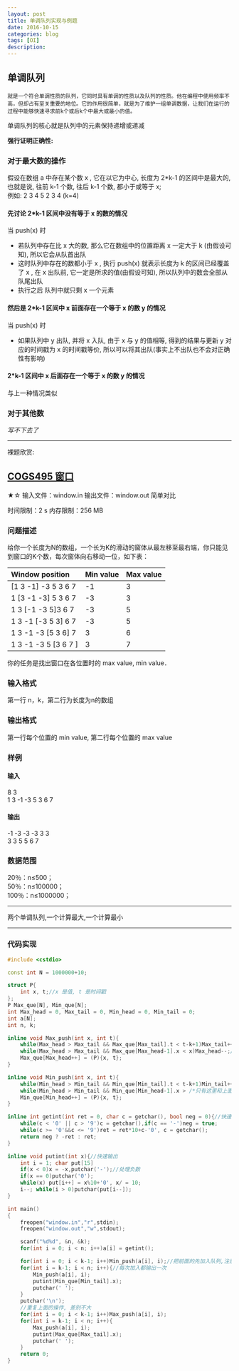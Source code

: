 ```yaml
---
layout: post
title: 单调队列实现与例题
date: 2016-10-15
categories: blog
tags: [OI]
description: 
---
```


## 单调队列
	就是一个符合单调性质的队列，它同时具有单调的性质以及队列的性质。他在编程中使用频率不高，但却占有至关重要的地位。它的作用很简单，就是为了维护一组单调数据，让我们在运行的过程中能够快速寻求前k个或后k个中最大或最小的值。  

单调队列的核心就是队列中的元素保持递增或递减  

**强行证明正确性:**  

### 对于最大数的操作

假设在数组 a 中存在某个数 x , 它在以它为中心, 长度为 2*k-1 的区间中是最大的, 也就是说, 往前 k-1 个数, 往后 k-1 个数, 都小于或等于 x;  
例如: 2 3 4 5 2 3 4 (k=4)  

#### 先讨论 2*k-1 区间中没有等于 x 的数的情况

当 push(x) 时  

- 若队列中存在比 x 大的数, 那么它在数组中的位置距离 x 一定大于 k (由假设可知), 所以它会从队首出队  
- 这时队列中存在的数都小于 x , 执行 push(x) 就表示长度为 k 的区间已经覆盖了 x , 在 x 出队前, 它一定是所求的值(由假设可知), 所以队列中的数会全部从队尾出队  
- 执行之后 队列中就只剩 x 一个元素  

#### 然后是 2*k-1 区间中 x 前面存在一个等于 x 的数 y 的情况

当 push(x) 时  

- 如果队列中 y 出队, 并将 x 入队, 由于 x 与 y 的值相等, 得到的结果与更新 y 对应的时间戳为 x 的时间戳等价, 所以可以将其出队(事实上不出队也不会对正确性有影响)  

#### 2*k-1 区间中 x 后面存在一个等于 x 的数 y 的情况

与上一种情况类似  

### 对于其他数

*写不下去了*  

***

裸题欣赏:  

## [COGS495 窗口](http://cogs.pro/cogs/problem/problem.php?pid=495)

★☆   输入文件：window.in   输出文件：window.out   简单对比  

时间限制：2 s   内存限制：256 MB  


### 问题描述


给你一个长度为N的数组，一个长为K的滑动的窗体从最左移至最右端，你只能见到窗口的K个数，每次窗体向右移动一位，如下表：  

|Window position	|Min value 	|Max value|  
|:----------------------|:--------|:------|  
|[1 3 -1] -3 5 3 6 7 	|-1 	|3	|  
|1 [3 -1 -3] 5 3 6 7 	|-3 	|3	|  
|1 3 [-1 -3 5]3 6 7 	|-3 	|5	|  
|1 3 -1 [-3 5 3] 6 7 	|-3 	|5	|  
|1 3 -1 -3 [5 3 6] 7 	|3 	|6	|  
|1 3 -1 -3 5 [3 6 7 ] 	|3 	|7	|  
  
  
你的任务是找出窗口在各位置时的 max value, min value．  


### 输入格式

第一行 n，k，第二行为长度为n的数组  

### 输出格式

第一行每个位置的 min value, 第二行每个位置的 max value  

### 样例

#### 输入
8 3  
1 3 -1 -3 5 3 6 7  

#### 输出
-1 -3 -3 -3 3 3  
 3  3  5  5  6 7  


### 数据范围

20％：n≤500；  
50％：n≤100000；  
100％：n≤1000000；   

***

两个单调队列,一个计算最大,一个计算最小  

***

### 代码实现

```c++
#include <cstdio> 

const int N = 1000000+10; 

struct P{
	int x, t;//x 是值, t 是时间戳 
}; 
P Max_que[N], Min_que[N]; 
int Max_head = 0, Max_tail = 0, Min_head = 0, Min_tail = 0; 
int a[N]; 
int n, k; 

inline void Max_push(int x, int t){
	while(Max_head > Max_tail && Max_que[Max_tail].t < t-k+1)Max_tail++;//已经不包含在长为 k 的块的数出队
	while(Max_head > Max_tail && Max_que[Max_head-1].x < x)Max_head--;//比将要入队的书小的数出队
	Max_que[Max_head++] = (P){x, t}; 
}

inline void Min_push(int x, int t){
	while(Min_head > Min_tail && Min_que[Min_tail].t < t-k+1)Min_tail++; 
	while(Min_head > Min_tail && Min_que[Min_head-1].x > /*只有这里和上面不一样*/ x)Min_head--; 
	Min_que[Min_head++] = (P){x, t}; 
}

inline int getint(int ret = 0, char c = getchar(), bool neg = 0){//快速读入, 参数是为了压行
	while(c < '0' || c > '9')c = getchar(),if(c == '-')neg = true; 
	while(c >= '0'&&c <= '9')ret = ret*10+c-'0', c = getchar(); 
	return neg ? -ret : ret; 
}

inline void putint(int x){//快速输出
	int i = 1; char put[15]
	if(x < 0)x = -x,putchar('-');//处理负数 
	if(x == 0)putchar('0'); 
	while(x) put[i++] = x%10+'0', x/ = 10; 
	i--; while(i > 0)putchar(put[i--]); 
}

int main()
{
	freopen("window.in","r",stdin); 
	freopen("window.out","w",stdout); 

	scanf("%d%d", &n, &k); 
	for(int i = 0; i < n; i++)a[i] = getint(); 

	for(int i = 0; i < k-1; i++)Min_push(a[i], i);//把前面的先加入队列,注意边界是 i < k-1
	for(int i = k-1; i < n; i++){//每次加入都输出一次
		Min_push(a[i], i); 
		putint(Min_que[Min_tail].x); 
		putchar(' '); 
	}
	putchar('\n'); 
	//重复上面的操作, 差别不大
	for(int i = 0; i < k-1; i++)Max_push(a[i], i); 
	for(int i = k-1; i < n; i++){
		Max_push(a[i], i); 
		putint(Max_que[Max_tail].x); 
		putchar(' '); 
	}
	return 0; 
}
```


